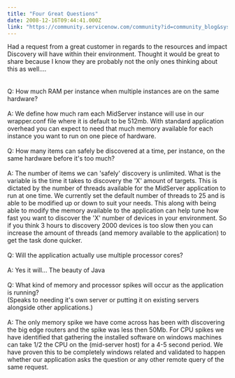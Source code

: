 ```yaml
---
title: "Four Great Questions"
date: 2008-12-16T09:44:41.000Z
link: "https://community.servicenow.com/community?id=community_blog&sys_id=53bc6e25dbd0dbc01dcaf3231f96196c"
---
```

<p>Had a request from a great customer in regards to the resources and impact Discovery will have within their environment. Thought it would be great to share because I know they are probably not the only ones thinking about this as well....<br /><br /><br />Q: How much RAM per instance when multiple instances are on the same hardware?<br /><br />A: We define how much ram each MidServer instance will use in our wrapper.conf file where it is default to be 512mb. With standard application overhead you can expect to need that much memory available for each instance you want to run on one piece of hardware.<br /><br />Q: How many items can safely be discovered at a time, per instance, on the same hardware before it's too much?<br /><br />A: The number of items we can 'safely' discovery is unlimited. What is the variable is the time it takes to discovery the 'X' amount of targets. This is dictated by the number of threads available for the MidServer application to run at one time. We currently set the default number of threads to 25 and is able to be modified up or down to suit your needs. This along with being able to modify the memory available to the application can help tune how fast you want to discover the 'X' number of devices in your environment. So if you think 3 hours to discovery 2000 devices is too slow then you can increase the amount of threads (and memory available to the application) to get the task done quicker.<br /><br />Q: Will the application actually use multiple processor cores? <br /><br />A: Yes it will... The beauty of Java<br /><br />Q: What kind of memory and processor spikes will occur as the application is running?<br />(Speaks to needing it's own server or putting it on existing servers alongside other applications.)<br /><br />A: The only memory spike we have come across has been with discovering the big edge routers and the spike was less then 50Mb. For CPU spikes we have identified that gathering the installed software on windows machines can take 1/2 the CPU on the (mid-server host) for a 4-5 second period. We have proven this to be completely windows related and validated to happen whether our application asks the question or any other remote query of the same request.</p>